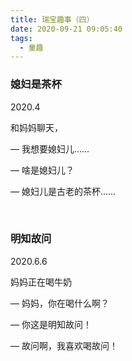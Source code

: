 ```yaml
---
title: 瑞宝趣事（四）
date: 2020-09-21 09:05:40
tags:
  - 童趣
---
```


### 媳妇是茶杯

2020.4

和妈妈聊天，

—  我想要媳妇儿…… 

—  啥是媳妇儿？ 

—  媳妇儿是古老的茶杯……

<br>



### 明知故问

2020.6.6

妈妈正在喝牛奶

—  妈妈，你在喝什么啊？

—  你这是明知故问！

—  故问啊，我喜欢喝故问！
